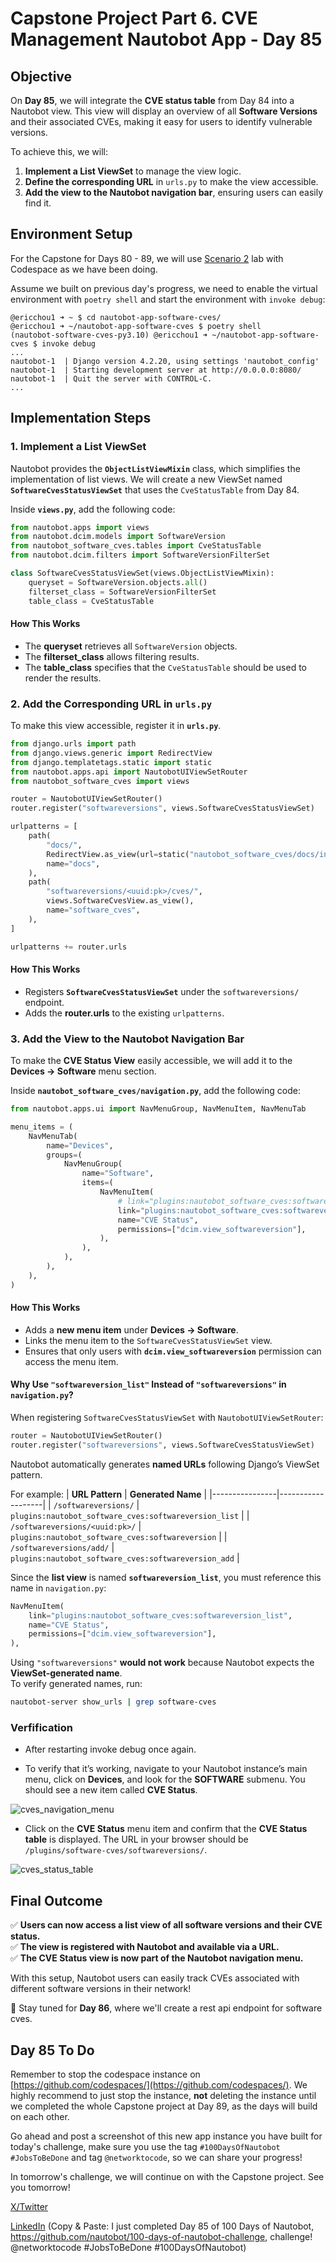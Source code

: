 # Capstone Project Part 6. CVE Management Nautobot App - Day 85

## **Objective**
On **Day 85**, we will integrate the **CVE status table** from Day 84 into a Nautobot view. This view will display an overview of all **Software Versions** and their associated CVEs, making it easy for users to identify vulnerable versions.

To achieve this, we will:
1. **Implement a List ViewSet** to manage the view logic.
2. **Define the corresponding URL** in `urls.py` to make the view accessible.
3. **Add the view to the Nautobot navigation bar**, ensuring users can easily find it.

## Environment Setup

For the Capstone for Days 80 - 89, we will use [Scenario 2](../Lab_Setup/scenario_2_setup/README.md) lab with Codespace as we have been doing. 

Assume we built on previous day's progress, we need to enable the virtual environment with `poetry shell` and start the environment with `invoke debug`: 

```
@ericchou1 ➜ ~ $ cd nautobot-app-software-cves/
@ericchou1 ➜ ~/nautobot-app-software-cves $ poetry shell
(nautobot-software-cves-py3.10) @ericchou1 ➜ ~/nautobot-app-software-cves $ invoke debug
...
nautobot-1  | Django version 4.2.20, using settings 'nautobot_config'
nautobot-1  | Starting development server at http://0.0.0.0:8080/
nautobot-1  | Quit the server with CONTROL-C.
...
```

## **Implementation Steps**

### **1. Implement a List ViewSet**
Nautobot provides the **`ObjectListViewMixin`** class, which simplifies the implementation of list views. We will create a new ViewSet named **`SoftwareCvesStatusViewSet`** that uses the `CveStatusTable` from Day 84.

Inside **`views.py`**, add the following code:

````python
from nautobot.apps import views
from nautobot.dcim.models import SoftwareVersion
from nautobot_software_cves.tables import CveStatusTable
from nautobot.dcim.filters import SoftwareVersionFilterSet

class SoftwareCvesStatusViewSet(views.ObjectListViewMixin):
    queryset = SoftwareVersion.objects.all()
    filterset_class = SoftwareVersionFilterSet
    table_class = CveStatusTable
````

#### **How This Works**
- The **queryset** retrieves all `SoftwareVersion` objects.
- The **filterset_class** allows filtering results.
- The **table_class** specifies that the `CveStatusTable` should be used to render the results.


### **2. Add the Corresponding URL in `urls.py`**
To make this view accessible, register it in **`urls.py`**.

````python
from django.urls import path
from django.views.generic import RedirectView
from django.templatetags.static import static
from nautobot.apps.api import NautobotUIViewSetRouter
from nautobot_software_cves import views

router = NautobotUIViewSetRouter()
router.register("softwareversions", views.SoftwareCvesStatusViewSet)

urlpatterns = [
    path(
        "docs/",
        RedirectView.as_view(url=static("nautobot_software_cves/docs/index.html")),
        name="docs",
    ),
    path(
        "softwareversions/<uuid:pk>/cves/",
        views.SoftwareCvesView.as_view(),
        name="software_cves",
    ),
]

urlpatterns += router.urls
````

#### **How This Works**
- Registers **`SoftwareCvesStatusViewSet`** under the `softwareversions/` endpoint.
- Adds the **router.urls** to the existing `urlpatterns`.


### **3. Add the View to the Nautobot Navigation Bar**
To make the **CVE Status View** easily accessible, we will add it to the **Devices → Software** menu section.

Inside **`nautobot_software_cves/navigation.py`**, add the following code:

````python
from nautobot.apps.ui import NavMenuGroup, NavMenuItem, NavMenuTab

menu_items = (
    NavMenuTab(
        name="Devices",
        groups=(
            NavMenuGroup(
                name="Software",
                items=(
                    NavMenuItem(
                        # link="plugins:nautobot_software_cves:softwareversions", # Explained Below
                        link="plugins:nautobot_software_cves:softwareversion_list",
                        name="CVE Status",
                        permissions=["dcim.view_softwareversion"],
                    ),
                ),
            ),
        ),
    ),
)
````

#### **How This Works**
- Adds a **new menu item** under **Devices → Software**.
- Links the menu item to the `SoftwareCvesStatusViewSet` view.
- Ensures that only users with **`dcim.view_softwareversion`** permission can access the menu item.

#### **Why Use `"softwareversion_list"` Instead of `"softwareversions"` in `navigation.py`?**

When registering `SoftwareCvesStatusViewSet` with `NautobotUIViewSetRouter`:
```python
router = NautobotUIViewSetRouter()
router.register("softwareversions", views.SoftwareCvesStatusViewSet)
```
Nautobot automatically generates **named URLs** following Django’s ViewSet pattern.

For example:
| **URL Pattern** | **Generated Name** |
|----------------|-------------------|
| `/softwareversions/` | `plugins:nautobot_software_cves:softwareversion_list` |
| `/softwareversions/<uuid:pk>/` | `plugins:nautobot_software_cves:softwareversion` |
| `/softwareversions/add/` | `plugins:nautobot_software_cves:softwareversion_add` |

Since the **list view** is named **`softwareversion_list`**, you must reference this name in `navigation.py`:

```python
NavMenuItem(
    link="plugins:nautobot_software_cves:softwareversion_list",
    name="CVE Status",
    permissions=["dcim.view_softwareversion"],
),
```

Using `"softwareversions"` **would not work** because Nautobot expects the **ViewSet-generated name**.  
To verify generated names, run:

```sh
nautobot-server show_urls | grep software-cves
```

### Verfification

- After restarting invoke debug once again.

- To verify that it’s working, navigate to your Nautobot instance’s main menu, click on **Devices**, and look for the **SOFTWARE** submenu. You should see a new item called **CVE Status**.

![cves_navigation_menu](images/navigation_menu.png)

- Click on the **CVE Status** menu item and confirm that the **CVE Status table** is displayed. The URL in your browser should be `/plugins/software-cves/softwareversions/`.

![cves_status_table](images/cve_status_table.png)


## **Final Outcome**
✅ **Users can now access a list view of all software versions and their CVE status.**  
✅ **The view is registered with Nautobot and available via a URL.**  
✅ **The CVE Status view is now part of the Nautobot navigation menu.**  

With this setup, Nautobot users can easily track CVEs associated with different software versions in their network!

🚀 Stay tuned for **Day 86**, where we'll create a rest api endpoint for software cves.

## Day 85 To Do

Remember to stop the codespace instance on [https://github.com/codespaces/](https://github.com/codespaces/). We highly recommend to just stop the instance, **not** deleting the instance until we completed the whole Capstone project at Day 89, as the days will build on each other.  

Go ahead and post a screenshot of this new app instance you have built for today's challenge, make sure you use the tag `#100DaysOfNautobot` `#JobsToBeDone` and tag `@networktocode`, so we can share your progress! 

In tomorrow's challenge, we will continue on with the Capstone project. See you tomorrow! 

[X/Twitter](<https://twitter.com/intent/tweet?url=https://github.com/nautobot/100-days-of-nautobot&text=I+just+completed+Day+85+of+the+100+days+of+nautobot+challenge+!&hashtags=100DaysOfNautobot,JobsToBeDone>)

[LinkedIn](https://www.linkedin.com/) (Copy & Paste: I just completed Day 85 of 100 Days of Nautobot, https://github.com/nautobot/100-days-of-nautobot-challenge, challenge! @networktocode #JobsToBeDone #100DaysOfNautobot) 


